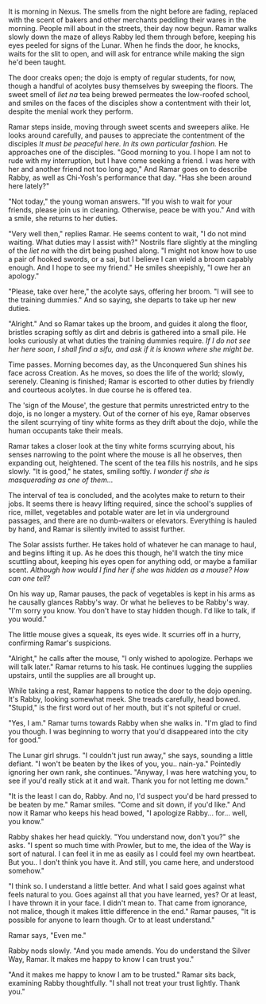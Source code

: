 It is morning in Nexus. The smells from the night before are fading, replaced with the scent of bakers and other merchants peddling their wares in the morning. People mill about in the streets, their day now begun. Ramar walks slowly down the maze of alleys Rabby led them through before, keeping his eyes peeled for signs of the Lunar. When he finds the door, he knocks, waits for the slit to open, and will ask for entrance while making the sign he'd been taught.

The door creaks open; the dojo is empty of regular students, for now, though a handful of acolytes busy themselves by sweeping the floors. The sweet smell of _liet na_ tea being brewed permeates the low-roofed school, and smiles on the faces of the disciples show a contentment with their lot, despite the menial work they perform.

Ramar steps inside, moving through sweet scents and sweepers alike. He looks around carefully, and pauses to appreciate the contentment of the disciples _It must be peaceful here. In its own particular fashion._ He approaches one of the disciples. "Good morning to you. I hope I am not to rude with my interruption, but I have come seeking a friend. I was here with her and another friend not too long ago," And Ramar goes on to describe Rabby, as well as Chi-Yosh's performance that day. "Has she been around here lately?"

"Not today," the young woman answers. "If you wish to wait for your friends, please join us in cleaning. Otherwise, peace be with you." And with a smile, she returns to her duties.

"Very well then," replies Ramar. He seems content to wait, "I do not mind waiting. What duties may I assist with?" Nostrils flare slightly at the mingling of the _liet na_ with the dirt being pushed along. "I might not know how to use a pair of hooked swords, or a sai, but I believe I can wield a broom capably enough. And I hope to see my friend." He smiles sheepishly, "I owe her an apology."

"Please, take over here," the acolyte says, offering her broom. "I will see to the training dummies." And so saying, she departs to take up her new duties.

"Alright." And so Ramar takes up the broom, and guides it along the floor, bristles scraping softly as dirt and debris is gathered into a small pile. He looks curiously at what duties the training dummies require. _If I do not see her here soon, I shall find a sifu, and ask if it is known where she might be._

Time passes. Morning becomes day, as the Unconquered Sun shines his face across Creation. As he moves, so does the life of the world; slowly, serenely. Cleaning is finished; Ramar is escorted to other duties by friendly and courteous acolytes. In due course he is offered tea.

The 'sign of the Mouse', the gesture that permits unrestricted entry to the dojo, is no longer a mystery. Out of the corner of his eye, Ramar observes the silent scurrying of tiny white forms as they drift about the dojo, while the human occupants take their meals.

Ramar takes a closer look at the tiny white forms scurrying about, his senses narrowing to the point where the mouse is all he observes, then expanding out, heightened. The scent of the tea fills his nostrils, and he sips slowly. "It is good," he states, smiling softly. _I wonder if she is masquerading as one of them..._

The interval of tea is concluded, and the acolytes make to return to their jobs. It seems there is heavy lifting required, since the school's supplies of rice, millet, vegetables and potable water are let in via underground passages, and there are no dumb-waiters or elevators. Everything is hauled by hand, and Ramar is silently invited to assist further.

The Solar assists further. He takes hold of whatever he can manage to haul, and begins lifting it up. As he does this though, he'll watch the tiny mice scuttling about, keeping his eyes open for anything odd, or maybe a familiar scent. _Although how would I find her if she was hidden as a mouse? How can one tell?_

On his way up, Ramar pauses, the pack of vegetables is kept in his arms as he causally glances Rabby's way. Or what he believes to be Rabby's way. "I'm sorry you know. You don't have to stay hidden though. I'd like to talk, if you would."

The little mouse gives a squeak, its eyes wide. It scurries off in a hurry, confirming Ramar's suspicions.

"Alright," he calls after the mouse, "I only wished to apologize. Perhaps we will talk later." Ramar returns to his task. He continues lugging the supplies upstairs, until the supplies are all brought up.

While taking a rest, Ramar happens to notice the door to the dojo opening. It's Rabby, looking somewhat meek. She treads carefully, head bowed. "Stupid," is the first word out of her mouth, but it's not spiteful or cruel.

"Yes, I am." Ramar turns towards Rabby when she walks in. "I'm glad to find you though. I was beginning to worry that you'd disappeared into the city for good."

The Lunar girl shrugs. "I couldn't just run away," she says, sounding a little defiant. "I won't be beaten by the likes of you, you.. nain-ya." Pointedly ignoring her own rank, she continues. "Anyway, I was here watching you, to see if you'd really stick at it and wait. Thank you for not letting me down."

"It is the least I can do, Rabby. And no, I'd suspect you'd be hard pressed to be beaten by me." Ramar smiles. "Come and sit down, if you'd like." And now it Ramar who keeps his head bowed, "I apologize Rabby... for... well, you know."

Rabby shakes her head quickly. "You understand now, don't you?" she asks. "I spent so much time with Prowler, but to me, the idea of the Way is sort of natural. I can feel it in me as easily as I could feel my own heartbeat. But you.. I don't think you have it. And still, you came here, and understood somehow."

"I think so. I understand a little better. And what I said goes against what feels natural to you. Goes against all that you have learned, yes? Or at least, I have thrown it in your face. I didn't mean to. That came from ignorance, not malice, though it makes little difference in the end." Ramar pauses, "It is possible for anyone to learn though. Or to at least understand."

Ramar says, "Even me."

Rabby nods slowly. "And you made amends. You do understand the Silver Way, Ramar. It makes me happy to know I can trust you."

"And it makes me happy to know I am to be trusted." Ramar sits back, examining Rabby thoughtfully. "I shall not treat your trust lightly. Thank you."
